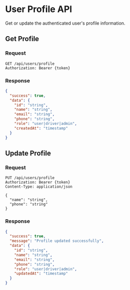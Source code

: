 # User Profile API

Get or update the authenticated user's profile information.

## Get Profile

### Request

```http
GET /api/users/profile
Authorization: Bearer {token}
```

### Response

```json
{
  "success": true,
  "data": {
    "id": "string",
    "name": "string",
    "email": "string",
    "phone": "string",
    "role": "user|driver|admin",
    "createdAt": "timestamp"
  }
}
```

## Update Profile

### Request

```http
PUT /api/users/profile
Authorization: Bearer {token}
Content-Type: application/json

{
  "name": "string",
  "phone": "string"
}
```

### Response

```json
{
  "success": true,
  "message": "Profile updated successfully",
  "data": {
    "id": "string",
    "name": "string",
    "email": "string",
    "phone": "string",
    "role": "user|driver|admin",
    "updatedAt": "timestamp"
  }
}
```
